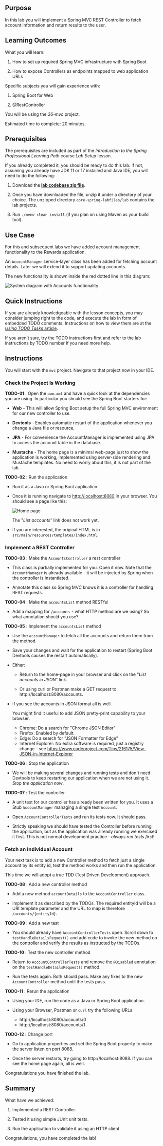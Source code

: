 ## Purpose

In this lab you will implement a Spring MVC REST Controller to fetch
account information and return results to the user.

## Learning Outcomes

What you will learn:

1.  How to set up required Spring MVC infrastructure with Spring Boot

1.  How to expose Controllers as endpoints mapped to web application
    URLs

Specific subjects you will gain experience with:

1.  Spring Boot for Web

2.  @RestController

You will be using the _36-mvc_ project.

Estimated time to complete:
20 minutes.

## Prerequisites

The prerequisites are included as part of the
_Introduction to the Spring Professional Learning Path_ course
_Lab Setup_ lesson.

If you already completed it,
you should be ready to do this lab.
If not,
assuming you already have JDK 11 or 17 installed and Java IDE,
you will need to do the following:

1.  Download the **[lab codebase zip file](https://github.com/spring-academy/spring-pro-code/releases/download/core-spring-release-1.18.1/core-spring-labfiles.zip)**.

2.  Once you have downloaded the file, unzip it under
    a directory of your choice.
    The unzipped directory `core-spring-labfiles/lab`
    contains the lab projects.

3.  Run `./mvnw clean install`
    (if you plan on using Maven as your build tool).

## Use Case

For this and subsequent labs we have added account management
functionality to the Rewards application.

An `AccountManager` service-layer class has been added for fetching
account details.
Later we will extend it to support updating accounts.

The new functionality is shown inside the red dotted line in this
diagram:

![System diagram with Accounts functionality](https://raw.githubusercontent.com/spring-academy/spring-academy-assets/main/courses/course-spring-professional/extended-system-diagram.png)

## Quick Instructions

If you are already knowledgeable with the lesson concepts, you may
consider jumping right to the code, and execute the lab in form of
embedded TODO comments.
Instructions on how to view them are at the
[_Using TODO Tasks_ article](/spring-dev-tools-configuring-todos).

If you aren’t sure, try the TODO instructions first and refer to the
lab instructions by TODO number if you need more help.

## Instructions

You will start with the `mvc` project.
Navigate to that project now in your IDE.

### Check the Project Is Working

**TODO-01** : Open the `pom.xml` and have a quick look at the
dependencies you are using.
In particular you should see the Spring Boot starters for:

- **Web** - This will allow Spring Boot setup the full Spring MVC
  environment for our new controller to use.

- **Devtools** - Enables automatic restart of the application whenever
  you change a Java file or resource.

- **JPA** - For convenience the AccountManager is implemented using
  JPA to access the account table in the database.

- **Mustache** - The home page is a minimal web-page just to show the
  application is working, implemented using server-side rendering and
  Mustache templates.
  No need to worry about this, it is not part of the lab.

**TODO-02** : Run the application.

- Run it as a Java or Spring Boot application.

- Once it is running navigate to [http://localhost:8080](http://localhost:8080) in your browser.
  You should see a page like this:

  ![Home page](https://raw.githubusercontent.com/spring-academy/spring-academy-assets/main/courses/course-spring-professional/mvc-home-page.png)

  The "_List accounts_" link does not work yet.

- If you are interested, the original HTML is in
  `src/main/resources/templates/index.html`.

### Implement a REST Controller

**TODO-03** : Make the `AccountsController` a rest controller

- This class is partially implemented for you.
  Open it now.
  Note that the `AccountManager` is already available - it will be
  injected by Spring when the controller is instantiated.

- Annotate this class so Spring MVC knows it is a controller for
  handling REST requests.

**TODO-04** : Make the `accountsList` method RESTful

- Add a mapping for `/accounts` - what HTTP method are we using?
  So what annotation should you use?

**TODO-05** : Implement the `accountsList` method

- Use the `accountManager` to fetch all the accounts and return them
  from the method.

- Save your changes and wait for the application to restart (Spring
  Boot Devtools causes the restart automatically).

- Either:

  - Return to the home-page in your browser and click on the
    "_List accounts in JSON_" link.

  - Or using curl or Postman make a GET request to
    http://localhost:8080/accounts.

- If you see the accounts in JSON format all is well.

  You might find it useful to add JSON pretty-print capability to your
  browser.

  - Chrome\: Do a search for "Chrome JSON Editor"
  - Firefox\: Enabled by default.
  - Edge\: Do a search for "JSON Formatter for Edge"
  - Internet Explorer\: No extra software is required, just a registry
    change - see https://www.codeproject.com/Tips/216175/View-JSON-in-Internet-Explorer

**TODO-06** : Stop the application

- We will be making several changes and running tests and don't need
  Devtools to keep restarting our application when we are not using it.
  _Stop the application now_.

**TODO-07** : Test the controller

- A unit test for our controller has already been written for you.
  It uses a Stub `AccountManager` managing a single test `Account`.

- Open `AccountControllerTests` and run its tests now. It should pass.

- Strictly speaking we should have tested the Controller before
  running the application, but as the application was already running
  we exercised it first.
  This is not normal development practice - _always run tests first_!

### Fetch an Individual Account

Your next task is to add a new Controller method to fetch just a single
account by its entity id, test the method works and then run the
application.

This time we will adopt a true TDD (Test Driven Development) approach.

**TODO-08** : Add a new controller method

- Add a new method `accountDetails` to the `AccountController` class.

- Implement it as described by the TODOs.
  The required entityId will
  be a URI template parameter and the URL to map is therefore
  `/accounts/{entityId}`.

**TODO-09** : Add a new test

- You should already have `AccountControllerTests` open.
  Scroll down to `testHandleDetailsRequest()` and add code to
  invoke the new method on the controller and verify the results as
  instructed by the TODOs.

**TODO-10** : Test the new controller method

- Return to `AccountControllerTests` and remove the `@Disabled`
  annotation on the `testHandleDetailsRequest()` method.

- Run the tests again.
  Both should pass.
  Make any fixes to the new `AccountController` method until the tests
  pass.

**TODO-11** : Rerun the application

- Using your IDE, run the code as a Java or Spring Boot application.

- Using your Browser, Postman or `curl` try the following URLs

  - http://localhost:8080/accounts/0
  - http://localhost:8080/accounts/1

**TODO-12** : Change port

- Go to application.properties and set the Spring Boot property to
  make the server listen on port 8088.

- Once the server restarts, try going to http://localhost:8088. If you
  can see the home page again, all is well.

Congratulations you have finished the lab.

## Summary

What have we achieved:

1.  Implemented a REST Controller.

2.  Tested it using simple JUnit unit tests.

3.  Run the application to validate it using an HTTP client.

Congratulations, you have completed the lab!
